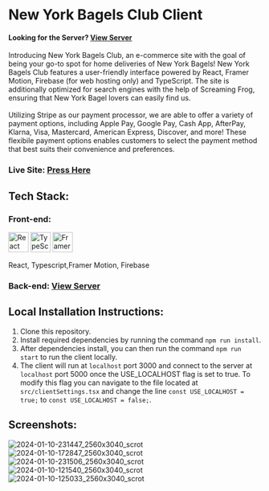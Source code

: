 # New York Bagels Club Client
<h4>Looking for the Server? <a href='https://www.github.com/AnthonyGleason/NY-Bagels-Club-Server'>View Server</a></h4>
Introducing New York Bagels Club, an e-commerce site with the goal of being your go-to spot for home deliveries of New York Bagels! New York Bagels Club features a user-friendly interface powered by React, Framer Motion, Firebase (for web hosting only) and TypeScript. The site is additionally optimized for search engines with the help of Screaming Frog, ensuring that New York Bagel lovers can easily find us.
<br />
<br />
Utilizing Stripe as our payment processor, we are able to offer a variety of payment options, including Apple Pay, Google Pay, Cash App, AfterPay, Klarna, Visa, Mastercard, American Express, Discover, and more! These flexibile payment options enables customers to select the payment method that best suits their convenience and preferences.

<h3>Live Site: <a href='https://anthonygleason.github.io/NY-Bagels-Club-Client/'>Press Here</a></h3>
<h2>Tech Stack:</h2>
<h3>Front-end:</h3>
  <span>
    <img alt="React" height=40rem width=40rem src="https://api.iconify.design/logos/react.svg?download=1" />
    <img alt="TypeScript" height=40rem width=40rem src="https://api.iconify.design/logos/typescript-icon.svg?download=1" />
    <img alt="Framer Motion" height=40rem width=40rem src="https://anthonygleason.com/static/media/framer-motion.cd0e8acf350dd639e9e8c999f8539a5e.svg" />
  </span>
  <p>React, Typescript,Framer Motion, Firebase</p>
<h3>Back-end: <a href='https://www.github.com/AnthonyGleason/NY-Bagels-Club-Server'>View Server</a></h3>
<h2>Local Installation Instructions:</h2>
<ol>
  <li>Clone this repository.</li>
  <li>Install required dependencies by running the command <code>npm run install</code>.</li>
  <li>After dependencies install, you can then run the command <code>npm run start</code> to run the client locally.</li>
  <li>The client will run at <code>localhost</code> port 3000 and connect to the server at <code>localhost</code> port 5000 once the USE_LOCALHOST flag is set to true. To modify this flag you can navigate to the file located at <code>src/clientSettings.tsx</code> and change the line <code>const USE_LOCALHOST = true;</code> to <code>const USE_LOCALHOST = false;</code>.
  </li>
</ol>
<h2>Screenshots:</h2>

![2024-01-10-231447_2560x3040_scrot](https://github.com/AnthonyGleason/NY-Bagels-Club-Client/assets/87878255/1ac9ed19-5aba-44ab-b1da-a4a7ee44c6c4)
![2024-01-10-172847_2560x3040_scrot](https://github.com/AnthonyGleason/NY-Bagels-Club-Client/assets/87878255/c0fe01bd-bf2c-42e1-a17a-c112157448dc)
![2024-01-10-231506_2560x3040_scrot](https://github.com/AnthonyGleason/NY-Bagels-Club-Client/assets/87878255/562224bc-8f5f-4568-82ec-f63b67293d45)
![2024-01-10-121540_2560x3040_scrot](https://github.com/AnthonyGleason/NY-Bagels-Club-Client/assets/87878255/bc203c9f-f890-4a6e-aa02-f038df029a83)
![2024-01-10-125033_2560x3040_scrot](https://github.com/AnthonyGleason/NY-Bagels-Club-Client/assets/87878255/ae23eee4-7690-4305-a74a-1d2d7d46b326)
